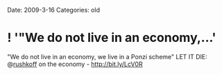 Date: 2009-3-16
Categories: old

# ! '"We do not live in an economy,...'

"We do not live in an economy, we live in a Ponzi scheme" LET IT DIE: @<a href="http://twitter.com/rushkoff">rushkoff</a> on the economy - <a href="http://bit.ly/LcV0R" rel="nofollow">http://bit.ly/LcV0R</a>
